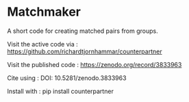 # Matchmaker
A short code for creating matched pairs from groups.

Visit the active code via :
https://github.com/richardtjornhammar/counterpartner

Visit the published code : 
https://zenodo.org/record/3833963

Cite using :
DOI: 10.5281/zenodo.3833963

Install with :
pip install counterpartner
